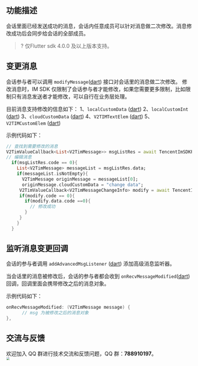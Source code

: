 ## 功能描述
会话里面已经发送成功的消息，会话内任意成员可以针对消息做二次修改。消息修改成功后会同步给会话的全部成员。

> ? 仅Flutter sdk 4.0.0 及以上版本支持。

## 变更消息
会话参与者可以调用 `modifyMessage`([dart](https://pub.dev/documentation/tencent_im_sdk_plugin/latest/manager_v2_tim_message_manager/V2TIMMessageManager/modifyMessage.html)) 接口对会话里的消息做二次修改。
修改消息时，IM SDK 仅限制了会话参与者才能修改，如果您需要更多限制，比如限制只有消息发送者才能修改，可以自行在业务层处理。

目前消息支持修改的信息如下：
1、`localCustomData` ([dart](https://pub.dev/documentation/tencent_im_sdk_plugin_platform_interface/latest/models_v2_tim_message/V2TimMessage/localCustomData.html)) 
2、`localCustomInt` ([dart](https://pub.dev/documentation/tencent_im_sdk_plugin_platform_interface/latest/models_v2_tim_message/V2TimMessage/localCustomInt.html)) 
3、`cloudCustomData` ([dart](https://pub.dev/documentation/tencent_im_sdk_plugin_platform_interface/latest/models_v2_tim_message/V2TimMessage/cloudCustomData.html)) 
4、`V2TIMTextElem` ([dart](https://pub.dev/documentation/tencent_im_sdk_plugin_platform_interface/latest/models_v2_tim_text_elem/V2TimTextElem-class.html)) 
5、`V2TIMCustomElem` ([dart](https://pub.dev/documentation/tencent_im_sdk_plugin_platform_interface/latest/models_v2_tim_custom_elem/V2TimCustomElem-class.html))

示例代码如下：


```dart
// 查找到需要修改的消息
V2TimValueCallback<List<V2TimMessage>> msgListRes = await TencentImSDKPlugin.v2TIMManager.getMessageManager().findMessages(messageIDList: ['msgid']);
// 编辑消息
  if(msgListRes.code == 0){
    List<V2TimMessage> messageList = msgListRes.data;
    if(messageList.isNotEmpty){
      V2TimMessage originMessage = messageList[0];
      originMessage.cloudCustomData = "change data";
     V2TimValueCallback<V2TimMessageChangeInfo> modify = await TencentImSDKPlugin.v2TIMManager.getMessageManager().modifyMessage(message: originMessage);
     if(modify.code == 0){
       if(modify.data.code ==0){
         // 修改成功
       }
     }
    }
  }
```


## 监听消息变更回调
会话的参与者调用 `addAdvancedMsgListener` ([dart](https://pub.dev/documentation/tencent_im_sdk_plugin_platform_interface/latest/im_flutter_plugin_platform_interface/ImFlutterPlatform/addAdvancedMsgListener.html)) 添加高级消息监听器。

当会话里的消息被修改后，会话的参与者都会收到 `onRecvMessageModified`([dart](https://pub.dev/documentation/tencent_im_sdk_plugin_platform_interface/latest/enum_callbacks/OnRecvMessageModified.html)) 回调，回调里面会携带修改之后的消息对象。

示例代码如下：


```java
onRecvMessageModified: (V2TimMessage message) {
      // msg 为被修改之后的消息对象
},
```


## 交流与反馈

欢迎加入 QQ 群进行技术交流和反馈问题，QQ 群：**788910197**。
<img style="width: 200px; max-width: inherit; zoom: 50%;" src="https://qcloudimg.tencent-cloud.cn/raw/f351a1640d265047db85ffab1cd086a7.png" />

